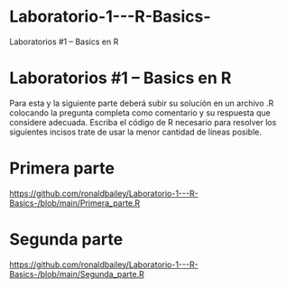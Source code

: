 # Laboratorio-1---R-Basics-
Laboratorios #1 – Basics en R


# Laboratorios #1 – Basics en R

Para esta y la siguiente parte deberá subir su solución en un archivo
.R colocando la pregunta completa como comentario y su respuesta que
considere adecuada.
Escriba el código de R necesario para resolver los siguientes incisos
trate de usar la menor cantidad de líneas posible. 


# Primera parte
https://github.com/ronaldbailey/Laboratorio-1---R-Basics-/blob/main/Primera_parte.R

# Segunda parte
https://github.com/ronaldbailey/Laboratorio-1---R-Basics-/blob/main/Segunda_parte.R

